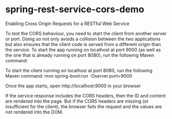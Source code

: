 # spring-rest-service-cors-demo

Enabling Cross Origin Requests for a RESTful Web Service

To test the CORS behaviour, you need to start the client from another server or port. Doing so not only avoids a collision between the two applications but also ensures that the client code is served from a different origin than the service. To start the app running on localhost at port 9000 (as well as the one that is already running on port 8080), run the following Maven command:

To start the client running on localhost at port 8080, run the following Maven command:
mvn spring-boot:run -Dserver.port=9000


Once the app starts, open http://localhost:9000 in your browser

If the service response includes the CORS headers, then the ID and content are rendered into the page. But if the CORS headers are missing (or insufficient for the client), the browser fails the request and the values are not rendered into the DOM.
